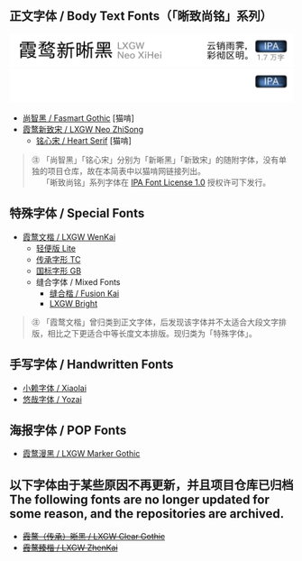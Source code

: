 ## 正文字体 / Body Text Fonts（「晰致尚铭」系列）
[![霞鹜新晰黑](./images/fontlist/lxgwnxh_day.png#gh-light-mode-only)](https://github.com/lxgw/LxgwNeoXiHei)
![霞鹜新晰黑](./images/fontlist/lxgwnxh_night.png#gh-dark-mode-only)
  - [尚智黑 / Fasmart Gothic](https://www.maoken.com/freefonts/10610.html) [猫啃]
- [霞鹜新致宋 / LXGW Neo ZhiSong](https://github.com/lxgw/LxgwNeoZhiSong)
  - [铭心宋 / Heart Serif](https://www.maoken.com/freefonts/19277.html) [猫啃]

> ㊟ 「尚智黑」「铭心宋」分别为「新晰黑」「新致宋」的随附字体，没有单独的项目仓库，故在本简表中以猫啃网链接列出。  
> 　 「晰致尚铭」系列字体在 [IPA Font License 1.0](https://moji.or.jp/ipafont/license/) 授权许可下发行。

## 特殊字体 / Special Fonts
- [霞鹜文楷 / LXGW WenKai](https://github.com/lxgw/LxgwWenKai)
  - [轻便版 Lite](https://github.com/lxgw/LxgwWenKai-Lite)
  - [传承字形 TC](https://github.com/lxgw/LxgwWenkaiTC) 
  - [国标字形 GB](https://github.com/lxgw/LxgwWenkaiGB)
  - 缝合字体 / Mixed Fonts
    - [缝合楷 / Fusion Kai](https://github.com/lxgw/FusionKai)
    - [LXGW Bright](https://github.com/lxgw/LxgwBright)
   
> ㊟ 「霞鹜文楷」曾归类到正文字体，后发现该字体并不太适合大段文字排版，相比之下更适合中等长度文本排版。现归类为「特殊字体」。

## 手写字体 / Handwritten Fonts
- [小赖字体 / Xiaolai](https://github.com/lxgw/kose-font)
- [悠哉字体 / Yozai](https://github.com/lxgw/yozai-font)

## 海报字体 / POP Fonts
- [霞鹜漫黑 / LXGW Marker Gothic](https://github.com/lxgw/lxgwmarkergothic)

## 以下字体由于某些原因不再更新，并且项目仓库已归档</br>The following fonts are no longer updated for some reason, and the repositories are archived.
- ~~[霞鹜（传承）晰黑 / LXGW Clear Gothic](https://github.com/lxgw/LxgwClearGothic)~~
- ~~[霞鹜臻楷 / LXGW ZhenKai](https://github.com/lxgw/LxgwZhenKai)~~
